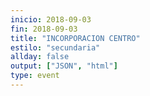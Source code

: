 ```yaml
---
inicio: 2018-09-03
fin: 2018-09-03
title: "INCORPORACION CENTRO" 
estilo: "secundaria"
allday: false
output: ["JSON", "html"]
type: event
---
```

